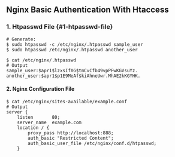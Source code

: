 ## Nginx Basic Authentication With Htaccess



### 1. Htpasswd File {#1-htpasswd-file}

```
# Generate:
$ sudo htpasswd -c /etc/nginx/.htpasswd sample_user
$ sudo htpasswd /etc/nginx/.htpasswd another_user

$ cat /etc/nginx/.htpasswd
# Output
sample_user:$apr1$lzxsIfXG$tmCvCfb49vpPFwKGVsuYz.
another_user:$apr1$p1E9MeAf$kiAhneUwr.MhAE2kKGYHK.
```



#### 2. Nginx  Configuration File

```
$ cat /etc/nginx/sites-available/example.conf
# Output
server {
    listen       80;
    server_name  example.com
    location / {
        proxy_pass http://localhost:888;
        auth_basic "Restricted Content";
        auth_basic_user_file /etc/nginx/conf.d/htpasswd;
    }

```



